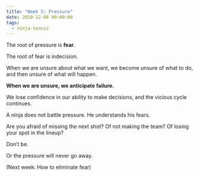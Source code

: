 ```yaml
---
title: "Week 5: Pressure"
date: 2010-12-08 00:00:00
tags:
  - ninja-tennis
---
```


The root of pressure is **fear**.

The root of fear is indecision.

When we are unsure about what we want, we become unsure of what to do, and then unsure of what will happen.

**When we are unsure, we anticipate failure.**

We lose confidence in our ability to make decisions, and the vicious cycle continues.

A ninja does not battle pressure. He understands his fears.

Are you afraid of missing the next shot? Of not making the team? Of losing your spot in the lineup?

Don’t be.

Or the pressure will never go away.

(Next week: How to eliminate fear)
